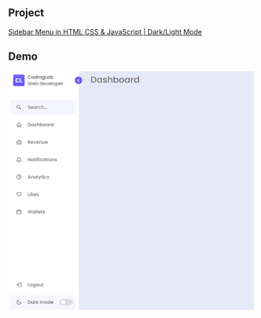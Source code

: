 
## Project
[Sidebar Menu in HTML CSS & JavaScript | Dark/Light Mode](https://www.codinglabweb.com/2022/01/sidebar-menu-in-html-css-javascript.html)

## Demo
<img src="DEMO.gif" width="500" />